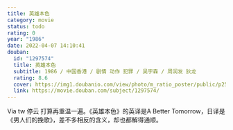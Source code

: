 ```yaml
---
title: 英雄本色
category: movie
status: todo
rating: 0
year: "1986"
date: 2022-04-07 14:10:41
douban:
  id: "1297574"
  title: 英雄本色
  subtitle: 1986 / 中国香港 / 剧情 动作 犯罪 / 吴宇森 / 周润发 狄龙
  rating: 8.6
  cover: https://img1.doubanio.com/view/photo/m_ratio_poster/public/p2504997087.jpg
  link: https://movie.douban.com/subject/1297574/
---
```


Via tw 停云 打算再重温一遍。《英雄本色》的英译是A Better Tomorrow，日译是《男人们的挽歌》，差不多相反的含义，却也都解得通顺。